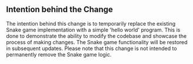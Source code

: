 ## Intention behind the Change
The intention behind this change is to temporarily replace the existing Snake game implementation with a simple 'hello world' program. This is done to demonstrate the ability to modify the codebase and showcase the process of making changes. The Snake game functionality will be restored in subsequent updates. Please note that this change is not intended to permanently remove the Snake game logic.